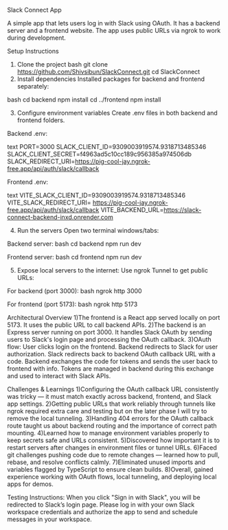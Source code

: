 Slack Connect App

A simple app that lets users log in with Slack using OAuth. It has a backend server and a frontend website. The app uses public URLs via ngrok to work during development.

Setup Instructions
1. Clone the project
bash
git clone https://github.com/Shivsibun/SlackConnect.git
cd SlackConnect
2. Install dependencies
Installed packages for backend and frontend separately:

bash
cd backend
npm install
cd ../frontend
npm install

3. Configure environment variables
Create .env files in both backend and frontend folders.

Backend .env:

text
PORT=3000
SLACK_CLIENT_ID=9309003919574.9318713485346
SLACK_CLIENT_SECRET=f4963ad5c10cc189c956385a974506db
SLACK_REDIRECT_URI=https://pig-cool-jay.ngrok-free.app/api/auth/slack/callback

Frontend .env:

text
VITE_SLACK_CLIENT_ID=9309003919574.9318713485346
VITE_SLACK_REDIRECT_URI= https://pig-cool-jay.ngrok-free.app/api/auth/slack/callback
VITE_BACKEND_URL=https://slack-connect-backend-inxd.onrender.com

4. Run the servers
Open two terminal windows/tabs:

Backend server:
bash
cd backend
npm run dev

Frontend server:
bash
cd frontend
npm run dev

5. Expose local servers to the internet:
Use ngrok  Tunnel to get public URLs:

For backend (port 3000):
bash
ngrok http 3000

For frontend (port 5173):
bash
ngrok http 5173


Architectural Overview
1)The frontend is a React app served locally on port 5173. It uses the public URL to call backend APIs.
2)The backend is an Express server running on port 3000. It handles Slack OAuth by sending users to Slack's login page and processing the OAuth callback.
3)OAuth flow:
User clicks login on the frontend.
Backend redirects to Slack for user authorization.
Slack redirects back to backend OAuth callback URL with a code.
Backend exchanges the code for tokens and sends the user back to frontend with info.
Tokens are managed in backend during this exchange and used to interact with Slack APIs.

Challenges & Learnings
1)Configuring the OAuth callback URL consistently was tricky — it must match exactly across backend, frontend, and Slack app settings.
2)Getting public URLs that work reliably through tunnels like ngrok required extra care and testing but on the later phase I will try to remove the local tunneling.
3)Handling 404 errors for the OAuth callback route taught us about backend routing and the importance of correct path mounting.
4)Learned how to manage environment variables properly to keep secrets safe and URLs consistent.
5)Discovered how important it is to restart servers after changes in environment files or tunnel URLs.
6)Faced git challenges pushing code due to remote changes — learned how to pull, rebase, and resolve conflicts calmly.
7)Eliminated unused imports and variables flagged by TypeScript to ensure clean builds.
8)Overall, gained experience working with OAuth flows, local tunneling, and deploying local apps for demos.

Testing Instructions:
When you click "Sign in with Slack", you will be redirected to Slack’s login page.
Please log in with your own Slack workspace credentials and authorize the app to send and schedule messages in your workspace.
